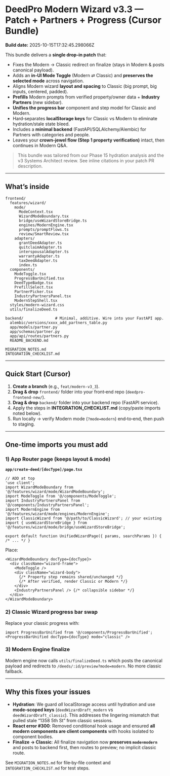 # DeedPro Modern Wizard v3.3 — Patch + Partners + Progress (Cursor Bundle)

**Build date:** 2025-10-15T17:32:45.298066Z

This bundle delivers a **single drop‑in patch** that:
- Fixes the Modern → Classic redirect on finalize (stays in Modern & posts canonical payload).
- Adds an **in‑UI Mode Toggle** (Modern ⇄ Classic) and **preserves the selected mode** across navigation.
- Aligns Modern wizard **layout and spacing** to Classic (big prompt, big inputs, centered, padded).
- **Prefills** Modern prompts from verified property/owner data + **Industry Partners** (new sidebar).
- **Unifies the progress bar** component and step model for Classic and Modern.
- Hard‑separates **localStorage keys** for Classic vs Modern to eliminate hydration/stale state bleed.
- Includes a **minimal backend** (FastAPI/SQLAlchemy/Alembic) for Partners with categories and people.
- Leaves your **crown‑jewel flow (Step 1 property verification)** intact, then continues in Modern Q&A.

> This bundle was tailored from our Phase 15 hydration analysis and the v3 Systems Architect review.
> See inline citations in your patch PR description. 

---

## What’s inside

```
frontend/
  features/wizard/
    mode/
      ModeContext.tsx
      WizardModeBoundary.tsx
      bridge/useWizardStoreBridge.ts
      engines/ModernEngine.tsx
      prompts/promptFlows.ts
      review/SmartReview.tsx
    adapters/
      grantDeedAdapter.ts
      quitclaimAdapter.ts
      interspousalAdapter.ts
      warrantyAdapter.ts
      taxDeedAdapter.ts
      index.ts
  components/
    ModeToggle.tsx
    ProgressBarUnified.tsx
    DeedTypeBadge.tsx
    PrefillSelect.tsx
    PartnerPicker.tsx
    IndustryPartnersPanel.tsx
    ModernStepShell.tsx
  styles/modern-wizard.css
  utils/finalizeDeed.ts

backend/              # Minimal, additive. Wire into your FastAPI app.
  alembic/versions/xxxx_add_partners_table.py
  app/models/partner.py
  app/schemas/partner.py
  app/api/routes/partners.py
  README_BACKEND.md

MIGRATION_NOTES.md
INTEGRATION_CHECKLIST.md
```

---

## Quick Start (Cursor)

1) **Create a branch** (e.g., `feat/modern-v3_3`).
2) **Drag & drop** `frontend/` folder into your front‑end repo (`deedpro-frontend-new/`).
3) **Drag & drop** `backend/` folder into your backend repo (FastAPI service).
4) Apply the steps in **INTEGRATION_CHECKLIST.md** (copy/paste imports noted below).
5) Run locally → verify Modern mode (`?mode=modern`) end‑to‑end, then push to staging.

---

## One‑time imports you must add

### 1) App Router page (keeps layout & mode)
**`app/create-deed/[docType]/page.tsx`**
```tsx
// ADD at top
'use client';
import WizardModeBoundary from '@/features/wizard/mode/WizardModeBoundary';
import ModeToggle from '@/components/ModeToggle';
import IndustryPartnersPanel from '@/components/IndustryPartnersPanel';
import ModernEngine from '@/features/wizard/mode/engines/ModernEngine';
import ClassicWizard from '@/path/to/ClassicWizard'; // your existing
import { useWizardStoreBridge } from '@/features/wizard/mode/bridge/useWizardStoreBridge';

export default function UnifiedWizardPage({ params, searchParams }) { /* ... */ }
```

Place:
```tsx
<WizardModeBoundary docType={docType}>
  <div className="wizard-frame">
    <ModeToggle />
    <div className="wizard-body">
      {/* Property step remains shared/unchanged */}
      {/* After verified, render Classic or Modern */}
    </div>
    <IndustryPartnersPanel /> {/* collapsible sidebar */}
  </div>
</WizardModeBoundary>
```

### 2) Classic Wizard progress bar swap
Replace your classic progress with:
```tsx
import ProgressBarUnified from '@/components/ProgressBarUnified';
<ProgressBarUnified docType={docType} mode="classic" />
```

### 3) Modern Engine finalize
Modern engine now calls `utils/finalizeDeed.ts` which posts the canonical payload and
redirects to `/deeds/:id/preview?mode=modern`. No more classic fallback.

---

## Why this fixes your issues

- **Hydration**: We guard *all* localStorage access until hydration and use **mode‑scoped keys** (`deedWizardDraft_modern` vs `deedWizardDraft_classic`). This addresses the lingering mismatch that pulled stale “1358 5th St” from classic sessions. 
- **React error #300**: Removed conditional hook usage and ensured **all modern components are client components** with hooks isolated to component bodies.
- **Finalize → Classic**: All finalize navigation now **preserves `mode=modern`** and posts to backend first, then routes to preview; no implicit classic route. 

See `MIGRATION_NOTES.md` for file‑by‑file context and `INTEGRATION_CHECKLIST.md` for test steps.
